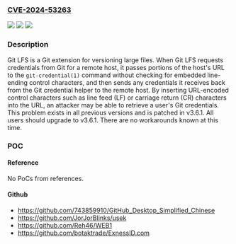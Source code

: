 ### [CVE-2024-53263](https://cve.mitre.org/cgi-bin/cvename.cgi?name=CVE-2024-53263)
![](https://img.shields.io/static/v1?label=Product&message=git-lfs&color=blue)
![](https://img.shields.io/static/v1?label=Version&message=%3E%3D%200.1.0%2C%20%3C%203.6.1%20&color=brightgreen)
![](https://img.shields.io/static/v1?label=Vulnerability&message=CWE-74%3A%20Improper%20Neutralization%20of%20Special%20Elements%20in%20Output%20Used%20by%20a%20Downstream%20Component%20('Injection')&color=brightgreen)

### Description

Git LFS is a Git extension for versioning large files. When Git LFS requests credentials from Git for a remote host, it passes portions of the host's URL to the `git-credential(1)` command without checking for embedded line-ending control characters, and then sends any credentials it receives back from the Git credential helper to the remote host. By inserting URL-encoded control characters such as line feed (LF) or carriage return (CR) characters into the URL, an attacker may be able to retrieve a user's Git credentials. This problem exists in all previous versions and is patched in v3.6.1. All users should upgrade to v3.6.1. There are no workarounds known at this time.

### POC

#### Reference
No PoCs from references.

#### Github
- https://github.com/743859910/GitHub_Desktop_Simplified_Chinese
- https://github.com/JorJorBlinks/usek
- https://github.com/Reh46/WEB1
- https://github.com/botaktrade/ExnessID.com

